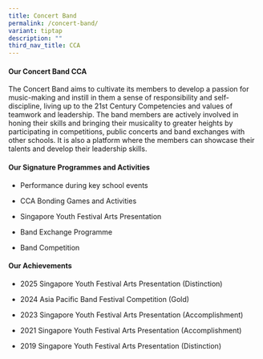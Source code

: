 ```yaml
---
title: Concert Band
permalink: /concert-band/
variant: tiptap
description: ""
third_nav_title: CCA
---
```

<h4><strong>Our Concert Band CCA</strong></h4>
<p>The Concert Band aims to cultivate its members to develop a passion for
music-making and instill in them a sense of responsibility and self-discipline,
living up to the 21st Century Competencies and values of teamwork and leadership.&nbsp;The
band members are actively involved in honing their skills and bringing
their musicality to greater heights by participating in competitions, public
concerts and band exchanges with other schools. It is also a platform where
the members can showcase their talents and develop their leadership skills.</p>
<h4><strong>Our Signature Programmes and Activities</strong></h4>
<ul data-tight="true" class="tight">
<li>
<p>Performance during key school events&nbsp;</p>
</li>
<li>
<p>CCA Bonding Games and Activities</p>
</li>
<li>
<p>Singapore Youth Festival Arts Presentation&nbsp;</p>
</li>
<li>
<p>Band Exchange Programme</p>
</li>
<li>
<p>Band Competition</p>
</li>
</ul>
<h4><strong>Our Achievements</strong></h4>
<ul data-tight="true" class="tight">
<li>
<p>2025 Singapore Youth Festival Arts Presentation (Distinction)</p>
</li>
<li>
<p>2024 Asia Pacific Band Festival Competition (Gold)</p>
</li>
<li>
<p>2023 Singapore Youth Festival Arts Presentation (Accomplishment)</p>
</li>
<li>
<p>2021 Singapore Youth Festival Arts Presentation (Accomplishment)</p>
</li>
<li>
<p>2019 Singapore Youth Festival Arts Presentation (Distinction)</p>
</li>
</ul>
<p></p>